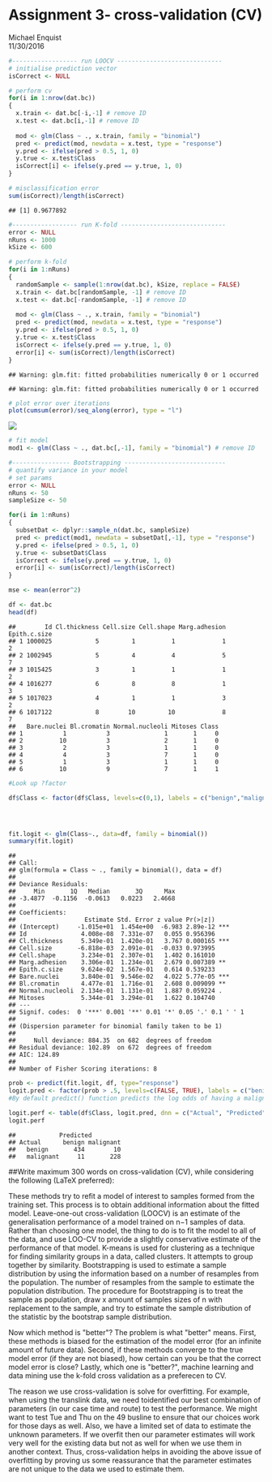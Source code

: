 # Assignment 3- cross-validation (CV)
Michael Enquist  
11/30/2016  










```r
#------------------ run LOOCV -----------------------------
# initialise prediction vector
isCorrect <- NULL

# perform cv
for(i in 1:nrow(dat.bc))
{
  x.train <- dat.bc[-i,-1] # remove ID
  x.test <- dat.bc[i,-1] # remove ID
  
  mod <- glm(Class ~ ., x.train, family = "binomial")
  pred <- predict(mod, newdata = x.test, type = "response")
  y.pred <- ifelse(pred > 0.5, 1, 0)
  y.true <- x.test$Class
  isCorrect[i] <- ifelse(y.pred == y.true, 1, 0)
}

# misclassification error
sum(isCorrect)/length(isCorrect)
```

```
## [1] 0.9677892
```

```r
#------------------ run K-fold -----------------------------
error <- NULL
nRuns <- 1000
kSize <- 600

# perform k-fold
for(i in 1:nRuns)
{
  randomSample <- sample(1:nrow(dat.bc), kSize, replace = FALSE)
  x.train <- dat.bc[randomSample, -1] # remove ID
  x.test <- dat.bc[-randomSample, -1] # remove ID
  
  mod <- glm(Class ~ ., x.train, family = "binomial")
  pred <- predict(mod, newdata = x.test, type = "response")
  y.pred <- ifelse(pred > 0.5, 1, 0)
  y.true <- x.test$Class
  isCorrect <- ifelse(y.pred == y.true, 1, 0)
  error[i] <- sum(isCorrect)/length(isCorrect)  
}
```

```
## Warning: glm.fit: fitted probabilities numerically 0 or 1 occurred

## Warning: glm.fit: fitted probabilities numerically 0 or 1 occurred
```

```r
# plot error over iterations
plot(cumsum(error)/seq_along(error), type = "l")
```

![](Assignment_3-_cross-validation__CV__files/figure-html/unnamed-chunk-2-1.png)<!-- -->



```r
# fit model
mod1 <- glm(Class ~ ., dat.bc[,-1], family = "binomial") # remove ID

#---------------- Bootstrapping ----------------------------
# quantify variance in your model
# set params
error <- NULL
nRuns <- 50
sampleSize <- 50
```



```r
for(i in 1:nRuns)
{
  subsetDat <- dplyr::sample_n(dat.bc, sampleSize)
  pred <- predict(mod1, newdata = subsetDat[,-1], type = "response")
  y.pred <- ifelse(pred > 0.5, 1, 0)
  y.true <- subsetDat$Class
  isCorrect <- ifelse(y.pred == y.true, 1, 0)
  error[i] <- sum(isCorrect)/length(isCorrect)
}

mse <- mean(error^2)
```


```r
df <- dat.bc
head(df)
```

```
##        Id Cl.thickness Cell.size Cell.shape Marg.adhesion Epith.c.size
## 1 1000025            5         1          1             1            2
## 2 1002945            5         4          4             5            7
## 3 1015425            3         1          1             1            2
## 4 1016277            6         8          8             1            3
## 5 1017023            4         1          1             3            2
## 6 1017122            8        10         10             8            7
##   Bare.nuclei Bl.cromatin Normal.nucleoli Mitoses Class
## 1           1           3               1       1     0
## 2          10           3               2       1     0
## 3           2           3               1       1     0
## 4           4           3               7       1     0
## 5           1           3               1       1     0
## 6          10           9               7       1     1
```

```r
#Look up ?factor

df$Class <- factor(df$Class, levels=c(0,1), labels = c("benign","malignant"))




fit.logit <- glm(Class~., data=df, family = binomial())
summary(fit.logit)
```

```
## 
## Call:
## glm(formula = Class ~ ., family = binomial(), data = df)
## 
## Deviance Residuals: 
##     Min       1Q   Median       3Q      Max  
## -3.4877  -0.1156  -0.0613   0.0223   2.4668  
## 
## Coefficients:
##                   Estimate Std. Error z value Pr(>|z|)    
## (Intercept)     -1.015e+01  1.454e+00  -6.983 2.89e-12 ***
## Id               4.008e-08  7.331e-07   0.055 0.956396    
## Cl.thickness     5.349e-01  1.420e-01   3.767 0.000165 ***
## Cell.size       -6.818e-03  2.091e-01  -0.033 0.973995    
## Cell.shape       3.234e-01  2.307e-01   1.402 0.161010    
## Marg.adhesion    3.306e-01  1.234e-01   2.679 0.007389 ** 
## Epith.c.size     9.624e-02  1.567e-01   0.614 0.539233    
## Bare.nuclei      3.840e-01  9.546e-02   4.022 5.77e-05 ***
## Bl.cromatin      4.477e-01  1.716e-01   2.608 0.009099 ** 
## Normal.nucleoli  2.134e-01  1.131e-01   1.887 0.059224 .  
## Mitoses          5.344e-01  3.294e-01   1.622 0.104740    
## ---
## Signif. codes:  0 '***' 0.001 '**' 0.01 '*' 0.05 '.' 0.1 ' ' 1
## 
## (Dispersion parameter for binomial family taken to be 1)
## 
##     Null deviance: 884.35  on 682  degrees of freedom
## Residual deviance: 102.89  on 672  degrees of freedom
## AIC: 124.89
## 
## Number of Fisher Scoring iterations: 8
```

```r
prob <- predict(fit.logit, df, type="response")
logit.pred <- factor(prob > .5, levels=c(FALSE, TRUE), labels = c("benign","malignant"))
#By default predict() function predicts the log odds of having a malignant outcome

logit.perf <- table(df$Class, logit.pred, dnn = c("Actual", "Predicted") )
logit.perf
```

```
##            Predicted
## Actual      benign malignant
##   benign       434        10
##   malignant     11       228
```

##Write maximum 300 words on cross-validation (CV), while considering the following (LaTeX preferred):




These methods try to refit a model of interest to samples formed from the training set. This process is to obtain additional information about the fitted model. Leave-one-out cross-validation (LOOCV) is an estimate of the generalisation performance of a model trained on n−1 samples of data. Rather than choosing one model, the thing to do is to fit the model to all of the data, and use LOO-CV to provide a slightly conservative estimate of the performance of that model. K-means is used for clustering as a technique for finding similarity groups in a data, called clusters. It attempts to group together by similarity. Bootstrapping is used to estimate a sample distribution by using the information based on a number of resamples from the population. The number of resamples from the sample to estimate the population distribution. The procedure for Bootstrapping is to treat the sample as population, draw x amount of samples sizes of n with replacement to the sample, and try to estimate the sample distribution of the statistic by the bootstrap sample distribution.

Now which method is "better"? The problem is what "better" means. First, these methods is biased for the estimation of the model error (for an infinite amount of future data). Second, if these methods converge to the true model error (if they are not biased), how certain can you be that the correct model error is close? Lastly, which one is "better?", machine learning and data mining use the k-fold cross validation as a preferecen to CV.


The reason we use cross-validation is solve for overfitting.  For example, when using the translink data, we need toidentified our best combination of parameters (in our case time and route) to test the performance. We might want to test Tue and Thu on the 49 busline to ensure that our choices work for those days as well. Also, we have a limited set of data to estimate the unknown parameters. If we overfit then our parameter estimates will work very well for the existing data but not as well for when we use them in another context. Thus, cross-validation helps in avoiding the above issue of overfitting by proving us some reassurance that the parameter estimates are not unique to the data we used to estimate them.





